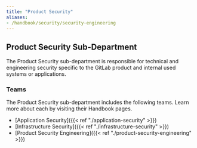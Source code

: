 ```yaml
---
title: "Product Security"
aliases:
- /handbook/security/security-engineering
---
```


## Product Security Sub-Department

The Product Security sub-department is responsible for technical and engineering security specific to the GitLab product and internal used systems or applications.

### Teams

The Product Security sub-department includes the following teams. Learn more about each by visiting their Handbook pages.

- [Application Security]({{< ref "./application-security" >}})
- [Infrastructure Security]({{< ref "./infrastructure-security" >}})
- [Product Security Engineering]({{< ref "./product-security-engineering" >}})
